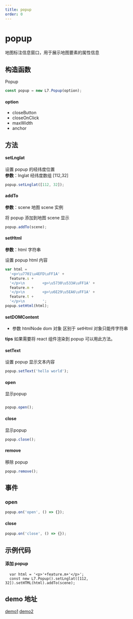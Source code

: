 ```yaml
---
title: popup
order: 0
---
```


# popup

地图标注信息窗口，用于展示地图要素的属性信息

## 构造函数

Popup

```javascript
const popup = new L7.Popup(option);
```

#### option

- closeButton
- closeOnClick
- maxWidth
- anchor

## 方法

#### setLnglat

设置 popup 的经纬度位置<br />**参数**：lnglat 经纬度数组 [112,32]

```javascript
popup.setLnglat([112, 32]);
```

#### addTo

**参数**：scene 地图 scene 实例

将 popup 添加到地图 scene 显示

```javascript
popup.addTo(scene);
```

#### setHtml

**参数**：html 字符串

设置 popup html 内容

```javascript
var html =
  '<p>\u7701\u4EFD\uFF1A' +
  feature.s +
  '</p>\n        <p>\u5730\u533A\uFF1A' +
  feature.m +
  '</p>\n        <p>\u6E29\u5EA6\uFF1A' +
  feature.t +
  '</p>\n        ';
popup.setHtml(html);
```

#### setDOMContent

- 参数 htmlNode dom 对象
  区别于 setHtml 对象只能传字符串

**tips**
如果需要将 react 组件渲染到 popup 可以用此方法。

#### setText

设置 popup 显示文本内容

```javascript
popup.setText('hello world');
```
#### open
显示popup

```javascript

popup.open();

```
#### close
显示popup

```javascript
popup.close();
```

#### remove

移除 popup

```javascript
popup.remove();
```

## 事件

### open

```javascript
popup.on('open', () => {});
```

#### close

```javascript
popup.on('close', () => {});
```


## 示例代码

#### 添加 popup

```
  var html = '<p>'+feature.m+'</p>';
  const new L7.Popup().setLnglat([112, 32]).setHTML(html).addTo(scene);
```

## demo 地址

[demo1](../../../examples/point/column)
[demo2](../../../examples/line/path)
